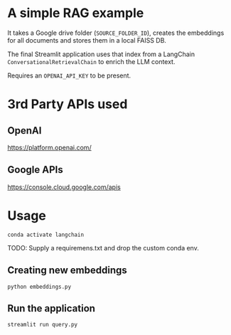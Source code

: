 # A simple RAG example

It takes a Google drive folder (`SOURCE_FOLDER_ID`), creates the embeddings for all documents and stores them in a local FAISS DB.

The final Streamlit application uses that index from a LangChain `ConversationalRetrievalChain` to enrich the LLM context.

Requires an `OPENAI_API_KEY` to be present. 

# 3rd Party APIs used

## OpenAI

https://platform.openai.com/

## Google APIs

https://console.cloud.google.com/apis


# Usage

```
conda activate langchain
```

TODO: Supply a requiremens.txt and drop the custom conda env.

## Creating new embeddings

```
python embeddings.py
```

## Run the application
```
streamlit run query.py
```



